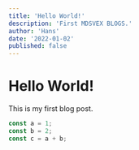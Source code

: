 ```yaml
---
title: 'Hello World!'
description: 'First MDSVEX BLOGS.'
author: 'Hans'
date: '2022-01-02'
published: false
---
```


# Hello World!

This is my first blog post.

```js
const a = 1;
const b = 2;
const c = a + b;
```
